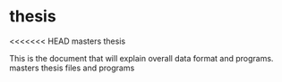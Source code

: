 # thesis
<<<<<<< HEAD
masters thesis

This is the document that will explain overall data format and programs.
masters thesis files and programs

